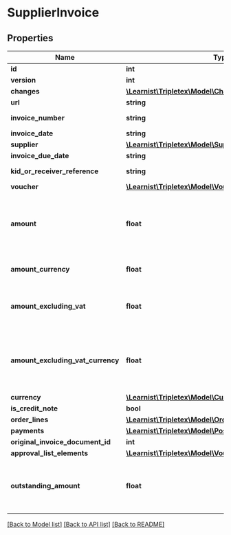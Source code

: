 # SupplierInvoice

## Properties
Name | Type | Description | Notes
------------ | ------------- | ------------- | -------------
**id** | **int** |  | [optional] 
**version** | **int** |  | [optional] 
**changes** | [**\Learnist\Tripletex\Model\Change[]**](Change.md) |  | [optional] 
**url** | **string** |  | [optional] 
**invoice_number** | **string** | Invoice number | [optional] 
**invoice_date** | **string** |  | 
**supplier** | [**\Learnist\Tripletex\Model\Supplier**](Supplier.md) |  | [optional] 
**invoice_due_date** | **string** |  | 
**kid_or_receiver_reference** | **string** | KID or message | [optional] 
**voucher** | [**\Learnist\Tripletex\Model\Voucher**](Voucher.md) |  | [optional] 
**amount** | **float** | In the company’s currency, typically NOK. Is 0 if value is missing. | [optional] 
**amount_currency** | **float** | In the specified currency. | [optional] 
**amount_excluding_vat** | **float** | Amount excluding VAT (NOK). Is 0 if value is missing. | [optional] 
**amount_excluding_vat_currency** | **float** | Amount excluding VAT in the specified currency. Is 0 if value is missing. | [optional] 
**currency** | [**\Learnist\Tripletex\Model\Currency**](Currency.md) |  | [optional] 
**is_credit_note** | **bool** |  | [optional] 
**order_lines** | [**\Learnist\Tripletex\Model\OrderLine[]**](OrderLine.md) |  | [optional] 
**payments** | [**\Learnist\Tripletex\Model\Posting[]**](Posting.md) |  | [optional] 
**original_invoice_document_id** | **int** |  | [optional] 
**approval_list_elements** | [**\Learnist\Tripletex\Model\VoucherApprovalListElement[]**](VoucherApprovalListElement.md) |  | [optional] 
**outstanding_amount** | **float** | The amount outstanding on the invoice, in the invoice currency. | [optional] 

[[Back to Model list]](../../README.md#documentation-for-models) [[Back to API list]](../../README.md#documentation-for-api-endpoints) [[Back to README]](../../README.md)

